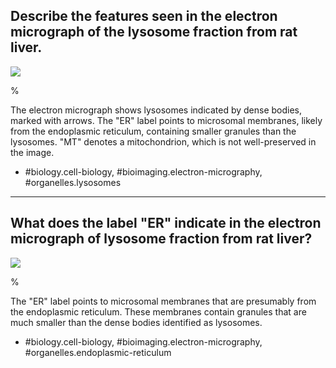 ## Describe the features seen in the electron micrograph of the lysosome fraction from rat liver.

![](https://cdn.mathpix.com/cropped/2024_07_05_f6099afc5ddb896e53a5g-1.jpg?height=1253&width=891&top_left_y=206&top_left_x=317)

%

The electron micrograph shows lysosomes indicated by dense bodies, marked with arrows. The "ER" label points to microsomal membranes, likely from the endoplasmic reticulum, containing smaller granules than the lysosomes. "MT" denotes a mitochondrion, which is not well-preserved in the image.

- #biology.cell-biology, #bioimaging.electron-micrography, #organelles.lysosomes

---

## What does the label "ER" indicate in the electron micrograph of lysosome fraction from rat liver?

![](https://cdn.mathpix.com/cropped/2024_07_05_f6099afc5ddb896e53a5g-1.jpg?height=1253&width=891&top_left_y=206&top_left_x=317)

%

The "ER" label points to microsomal membranes that are presumably from the endoplasmic reticulum. These membranes contain granules that are much smaller than the dense bodies identified as lysosomes.

- #biology.cell-biology, #bioimaging.electron-micrography, #organelles.endoplasmic-reticulum